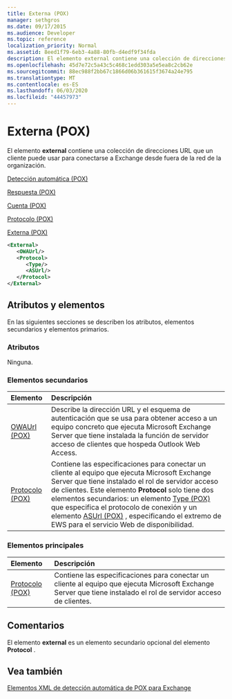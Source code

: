 ```yaml
---
title: Externa (POX)
manager: sethgros
ms.date: 09/17/2015
ms.audience: Developer
ms.topic: reference
localization_priority: Normal
ms.assetid: 8eed1f79-6eb3-4a88-80fb-d4edf9f34fda
description: El elemento external contiene una colección de direcciones URL que un cliente puede usar para conectarse a Exchange desde fuera de la red de la organización.
ms.openlocfilehash: 45d7e72c5a43c5c468c1edd303a5e5ea8c2cb62e
ms.sourcegitcommit: 88ec988f2bb67c1866d06b361615f3674a24e795
ms.translationtype: MT
ms.contentlocale: es-ES
ms.lasthandoff: 06/03/2020
ms.locfileid: "44457973"
---
```

# <a name="external-pox"></a>Externa (POX)

El elemento **external** contiene una colección de direcciones URL que un cliente puede usar para conectarse a Exchange desde fuera de la red de la organización. 
  
[Detección automática (POX)](autodiscover-pox.md)
  
[Respuesta (POX)](response-pox.md)
  
[Cuenta (POX)](account-pox.md)
  
[Protocolo (POX)](protocol-pox.md)
  
[Externa (POX)](external-pox.md)
  
```XML
<External>
   <OWAUrl/>
   <Protocol>
      <Type/>
      <ASUrl/>
   </Protocol>
</External>

```

## <a name="attributes-and-elements"></a>Atributos y elementos

En las siguientes secciones se describen los atributos, elementos secundarios y elementos primarios.
  
### <a name="attributes"></a>Atributos

Ninguna.
  
### <a name="child-elements"></a>Elementos secundarios

|**Elemento**|**Descripción**|
|:-----|:-----|
|[OWAUrl (POX)](owaurl-pox.md) <br/> |Describe la dirección URL y el esquema de autenticación que se usa para obtener acceso a un equipo concreto que ejecuta Microsoft Exchange Server que tiene instalada la función de servidor acceso de clientes que hospeda Outlook Web Access.  <br/> |
|[Protocolo (POX)](protocol-pox.md) <br/> |Contiene las especificaciones para conectar un cliente al equipo que ejecuta Microsoft Exchange Server que tiene instalado el rol de servidor acceso de clientes. Este elemento **Protocol** solo tiene dos elementos secundarios: un elemento [Type (POX)](type-pox.md) que especifica el protocolo de conexión y un elemento [ASUrl (POX)](asurl-pox.md) , especificando el extremo de EWS para el servicio Web de disponibilidad.  <br/> |
   
### <a name="parent-elements"></a>Elementos principales

|**Elemento**|**Descripción**|
|:-----|:-----|
|[Protocolo (POX)](protocol-pox.md) <br/> |Contiene las especificaciones para conectar un cliente al equipo que ejecuta Microsoft Exchange Server que tiene instalado el rol de servidor acceso de clientes.  <br/> |
   
## <a name="remarks"></a>Comentarios

El elemento **external** es un elemento secundario opcional del elemento **Protocol** . 
  
## <a name="see-also"></a>Vea también



[Elementos XML de detección automática de POX para Exchange](pox-autodiscover-xml-elements-for-exchange.md)

